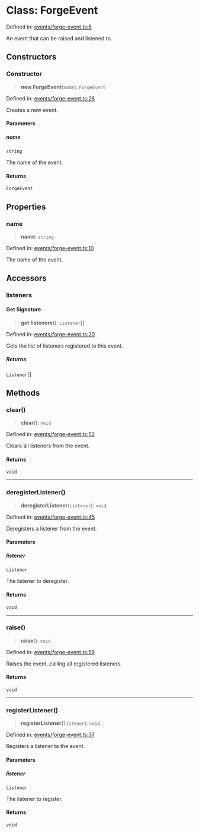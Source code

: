 # Class: ForgeEvent

Defined in: [events/forge-event.ts:6](https://github.com/Forge-Game-Engine/Forge/blob/7a38cd584d26e8fac97f61bf2359fb32ea34a7fc/src/events/forge-event.ts#L6)

An event that can be raised and listened to.

## Constructors

### Constructor

> **new ForgeEvent**(`name`): `ForgeEvent`

Defined in: [events/forge-event.ts:28](https://github.com/Forge-Game-Engine/Forge/blob/7a38cd584d26e8fac97f61bf2359fb32ea34a7fc/src/events/forge-event.ts#L28)

Creates a new event.

#### Parameters

##### name

`string`

The name of the event.

#### Returns

`ForgeEvent`

## Properties

### name

> **name**: `string`

Defined in: [events/forge-event.ts:10](https://github.com/Forge-Game-Engine/Forge/blob/7a38cd584d26e8fac97f61bf2359fb32ea34a7fc/src/events/forge-event.ts#L10)

The name of the event.

## Accessors

### listeners

#### Get Signature

> **get** **listeners**(): `Listener`[]

Defined in: [events/forge-event.ts:20](https://github.com/Forge-Game-Engine/Forge/blob/7a38cd584d26e8fac97f61bf2359fb32ea34a7fc/src/events/forge-event.ts#L20)

Gets the list of listeners registered to this event.

##### Returns

`Listener`[]

## Methods

### clear()

> **clear**(): `void`

Defined in: [events/forge-event.ts:52](https://github.com/Forge-Game-Engine/Forge/blob/7a38cd584d26e8fac97f61bf2359fb32ea34a7fc/src/events/forge-event.ts#L52)

Clears all listeners from the event.

#### Returns

`void`

***

### deregisterListener()

> **deregisterListener**(`listener`): `void`

Defined in: [events/forge-event.ts:45](https://github.com/Forge-Game-Engine/Forge/blob/7a38cd584d26e8fac97f61bf2359fb32ea34a7fc/src/events/forge-event.ts#L45)

Deregisters a listener from the event.

#### Parameters

##### listener

`Listener`

The listener to deregister.

#### Returns

`void`

***

### raise()

> **raise**(): `void`

Defined in: [events/forge-event.ts:59](https://github.com/Forge-Game-Engine/Forge/blob/7a38cd584d26e8fac97f61bf2359fb32ea34a7fc/src/events/forge-event.ts#L59)

Raises the event, calling all registered listeners.

#### Returns

`void`

***

### registerListener()

> **registerListener**(`listener`): `void`

Defined in: [events/forge-event.ts:37](https://github.com/Forge-Game-Engine/Forge/blob/7a38cd584d26e8fac97f61bf2359fb32ea34a7fc/src/events/forge-event.ts#L37)

Registers a listener to the event.

#### Parameters

##### listener

`Listener`

The listener to register.

#### Returns

`void`

